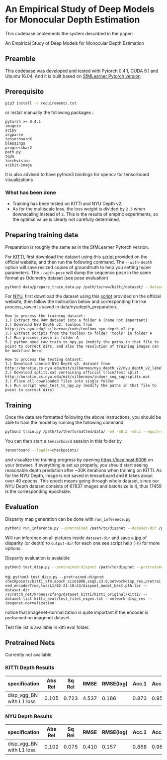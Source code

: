 # An Empirical Study of Deep Models for Monocular Depth Estimation
This codebase implements the system described in the paper:

An Empirical Study of Deep Models for Monocular Depth Estimation
<!-- ****************(need to be change)
[Zhicheng Fang](),

In WACV 2020.

See the [project webpage](https://people.eecs.berkeley.edu/~tinghuiz/projects/SfMLearner/) for more details. 

![sample_results](misc/cityscapes_sample_results.gif)
**************** -->

## Preamble
This codebase was developed and tested with Pytorch 0.4.1, CUDA 9.1 and Ubuntu 16.04. And it is built based on [SfMLearner Pytorch version](https://github.com/ClementPinard/SfmLearner-Pytorch)

## Prerequisite

```bash
pip3 install -r requirements.txt
```

or install manually the following packages :

```
pytorch >= 0.4.1
imageio
scipy
argparse
tensorboardX
blessings
progressbar2
path.py
tqdm
torchvision
scikit-image
```

It is also advised to have python3 bindings for opencv for tensorboard visualizations

### What has been done

* Training has been tested on KITTI and NYU Depth v2.
* As for the multiscale loss, the loss weight is divided by `2.3` when downscaling instead of `2`. This is the results of empiric experiments, so the optimal value is clearly not carefully determined.

## Preparing training data
Preparation is roughly the same as in the SfMLearner Pytorch version.

For [KITTI](http://www.cvlibs.net/datasets/kitti/raw_data.php), first download the dataset using this [script](http://www.cvlibs.net/download.php?file=raw_data_downloader.zip) provided on the official website, and then run the following command. The `--with-depth` option will save resized copies of groundtruth to help you setting hyper parameters. The `--with-pose` will dump the sequence pose in the same format as Odometry dataset (see pose evaluation)
```bash
python3 data/prepare_train_data.py /path/to/raw/kitti/dataset/ --dataset-format 'kitti' --dump-root /path/to/resulting/formatted/data/ --width 416 --height 128 --num-threads 4 [--static-frames /path/to/static_frames.txt] [--with-depth] [--with-pose]
```

For [NYU](https://cs.nyu.edu/~silberman/datasets/nyu_depth_v2.html), first download the dataset using this [script](horatio.cs.nyu.edu/mit/silberman/nyu_depth_v2/nyu_depth_v2_raw.zip) provided on the official website, then follow the instruction below and corresponding file like process_raw.m is saved in data/nyudepth_preparation. 
```
How to process the training dataset:
1.) Extract the RAW dataset into a folder A (name not important)
2.) Download NYU Depth v2. toolbox from http://cs.nyu.edu/~silberman/code/toolbox_nyu_depth_v2.zip
3.) Extract scripts from the toolbox to folder 'tools' in folder A
4.) Run process_raw.m in folder A
5.) python nyud_raw_train_to_npy.py (modify the paths in that file to point to correct dirs, and also the resolution of training images can be modified here)

How to process the testing dataset:
1.) Download labeled NYU Depth v2. dataset from http://horatio.cs.nyu.edu/mit/silberman/nyu_depth_v2/nyu_depth_v2_labeled.mat
2.) Download splits.mat containing official train/test split http://horatio.cs.nyu.edu/mit/silberman/indoor_seg_sup/splits.mat
3.) Place all downloaded files into single folder
4.) Run script nyud_test_to_npy.py (modify the paths in that file to point to correct dirs)
```
<!-- For [Cityscapes](https://www.cityscapes-dataset.com/), download the following packages: 1) `leftImg8bit_sequence_trainvaltest.zip`, 2) `camera_trainvaltest.zip`. You will probably need to contact the administrators to be able to get it. Then run the following command
```bash
python3 data/prepare_train_data.py /path/to/cityscapes/dataset/ --dataset-format 'cityscapes' --dump-root /path/to/resulting/formatted/data/ --width 416 --height 171 --num-threads 4
```
Notice that for Cityscapes the `img_height` is set to 171 because we crop out the bottom part of the image that contains the car logo, and the resulting image will have height 128. -->

## Training
Once the data are formatted following the above instructions, you should be able to train the model by running the following command
```bash
python3 train.py /path/to/the/formatted/data/ -b4 -m0.2 -s0.1 --epoch-size 3000 --sequence-length 3 --log-output [--with-gt] --network disp_vgg_BN [--pretrained-enocoder] [--imagenet-normalization] --loss L1 --dataset nyu [--pretrained-disp /path/to/the/existing_weights/]
```
You can then start a `tensorboard` session in this folder by
```bash
tensorboard --logdir=checkpoints/
```
and visualize the training progress by opening [https://localhost:6006](https://localhost:6006) on your browser. If everything is set up properly, you should start seeing reasonable depth prediction after ~30K iterations when training on KITTI. As for the NYU Depth, image is not saved in tensorboard and it takes about over 40 epochs. This epoch means going through whole dataset, since our NYU Depth dataset consists of 67837 images and batchsize is 4, thus 17459 is the corresponding epochsize.

## Evaluation

Disparity map generation can be done with `run_inference.py`
```bash
python3 run_inference.py --pretrained /path/to/dispnet --dataset-dir /path/pictures/dir --output-dir /path/to/output/dir --network disp_vgg_BN [--imagenet-normalization]
```
Will run inference on all pictures inside `dataset-dir` and save a jpg of disparity (or depth) to `output-dir` for each one see script help (`-h`) for more options.

Disparity evaluation is avalaible
```bash
python3 test_disp.py --pretrained-dispnet /path/to/dispnet --pretrained-posenet /path/to/posenet --dataset-dir /path/to/KITTI_raw --dataset-list /path/to/test_files_list --network disp_vgg_BN [--imagenet-normalization]
```
eg. ```python3 test_disp.py --pretrained-dispnet checkpoints/kitti_sfm,epoch_size1000,seq5,s3.0,networkdisp_res,pretrained_encoderTrue,lossL1/02-21-10:43/dispnet_model_best.pth.tar --dataset-dir /scratch_net/kronos/zfang/dataset_kitti/kitti_original/kitti/ --dataset-list kitti_eval/test_files_eigen.txt --network disp_res --imagenet-normalization```

notice that imagenet-normalization is quite important if the encoder is pretrained on imagenet dataset.

Test file list is available in kitti eval folder. 

## Pretrained Nets

Currently not available
<!-- 
[Avalaible here](https://drive.google.com/drive/folders/1H1AFqSS8wr_YzwG2xWwAQHTfXN5Moxmx)
 -->
### KITTI Depth Results

|      specification      | Abs Rel | Sq Rel | RMSE  | RMSE(log) | Acc.1 | Acc.2 | Acc.3 |
|-------------------------|---------|--------|-------|-----------|-------|-------|-------|
| disp_vgg_BN with L1 loss| 0.105   | 0.723  | 4.537 | 0.186     | 0.873 | 0.959 | 0.983 | 

### NYU Depth Results

|      specification      | Abs Rel | Sq Rel | RMSE  | RMSE(log) | Acc.1 | Acc.2 | Acc.3 |
|-------------------------|---------|--------|-------|-----------|-------|-------|-------|
| disp_vgg_BN with L1 loss| 0.102   | 0.075  | 0.410 | 0.157     | 0.868 | 0.962 | 0.988 | 